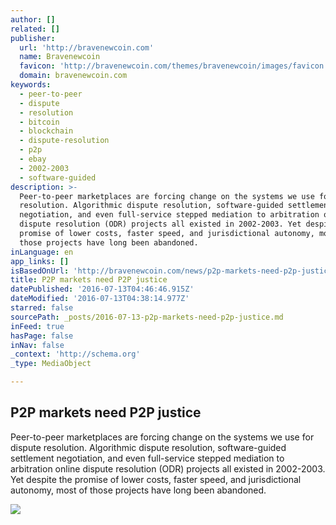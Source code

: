 ```yaml
---
author: []
related: []
publisher:
  url: 'http://bravenewcoin.com'
  name: Bravenewcoin
  favicon: 'http://bravenewcoin.com/themes/bravenewcoin/images/favicon.ico'
  domain: bravenewcoin.com
keywords:
  - peer-to-peer
  - dispute
  - resolution
  - bitcoin
  - blockchain
  - dispute-resolution
  - p2p
  - ebay
  - 2002-2003
  - software-guided
description: >-
  Peer-to-peer marketplaces are forcing change on the systems we use for dispute
  resolution. Algorithmic dispute resolution, software-guided settlement
  negotiation, and even full-service stepped mediation to arbitration online
  dispute resolution (ODR) projects all existed in 2002-2003. Yet despite the
  promise of lower costs, faster speed, and jurisdictional autonomy, most of
  those projects have long been abandoned.
inLanguage: en
app_links: []
isBasedOnUrl: 'http://bravenewcoin.com/news/p2p-markets-need-p2p-justice/'
title: P2P markets need P2P justice
datePublished: '2016-07-13T04:46:46.915Z'
dateModified: '2016-07-13T04:38:14.977Z'
starred: false
sourcePath: _posts/2016-07-13-p2p-markets-need-p2p-justice.md
inFeed: true
hasPage: false
inNav: false
_context: 'http://schema.org'
_type: MediaObject

---
```

<article style=""><h1>P2P markets need P2P justice</h1><p>Peer-to-peer marketplaces are forcing change on the systems we use for dispute resolution. Algorithmic dispute resolution, software-guided settlement negotiation, and even full-service stepped mediation to arbitration online dispute resolution (ODR) projects all existed in 2002-2003. Yet despite the promise of lower costs, faster speed, and jurisdictional autonomy, most of those projects have long been abandoned.</p><img src="http://bravenewcoin.com/assets/Uploads/_resampled/CroppedImage400400-Peer-to-Peer.jpg" /></article>